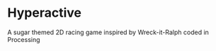Hyperactive
================

A sugar themed 2D racing game inspired by Wreck-it-Ralph coded in Processing